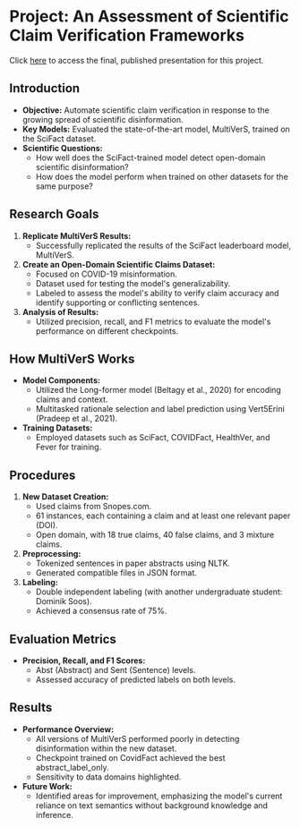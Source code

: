 # Project: An Assessment of Scientific Claim Verification Frameworks

Click [here](https://digitalcommons.odu.edu/cgi/viewcontent.cgi?article=1005&context=reu2022_computerscience) to access the final, published presentation for this project.

## Introduction
- **Objective:** Automate scientific claim verification in response to the growing spread of scientific disinformation.
- **Key Models:** Evaluated the state-of-the-art model, MultiVerS, trained on the SciFact dataset.
- **Scientific Questions:**
  - How well does the SciFact-trained model detect open-domain scientific disinformation?
  - How does the model perform when trained on other datasets for the same purpose?

## Research Goals
1. **Replicate MultiVerS Results:**
   - Successfully replicated the results of the SciFact leaderboard model, MultiVerS.
2. **Create an Open-Domain Scientific Claims Dataset:**
   - Focused on COVID-19 misinformation.
   - Dataset used for testing the model's generalizability.
   - Labeled to assess the model's ability to verify claim accuracy and identify supporting or conflicting sentences.
3. **Analysis of Results:**
   - Utilized precision, recall, and F1 metrics to evaluate the model's performance on different checkpoints.

## How MultiVerS Works
- **Model Components:**
  - Utilized the Long-former model (Beltagy et al., 2020) for encoding claims and context.
  - Multitasked rationale selection and label prediction using Vert5Erini (Pradeep et al., 2021).
- **Training Datasets:**
  - Employed datasets such as SciFact, COVIDFact, HealthVer, and Fever for training.

## Procedures
1. **New Dataset Creation:**
   - Used claims from Snopes.com.
   - 61 instances, each containing a claim and at least one relevant paper (DOI).
   - Open domain, with 18 true claims, 40 false claims, and 3 mixture claims.
2. **Preprocessing:**
   - Tokenized sentences in paper abstracts using NLTK.
   - Generated compatible files in JSON format.
3. **Labeling:**
   - Double independent labeling (with another undergraduate student: Dominik Soos).
   - Achieved a consensus rate of 75%.

## Evaluation Metrics
- **Precision, Recall, and F1 Scores:**
   - Abst (Abstract) and Sent (Sentence) levels.
   - Assessed accuracy of predicted labels on both levels.

## Results
- **Performance Overview:**
   - All versions of MultiVerS performed poorly in detecting disinformation within the new dataset.
   - Checkpoint trained on CovidFact achieved the best abstract_label_only.
   - Sensitivity to data domains highlighted.
- **Future Work:**
   - Identified areas for improvement, emphasizing the model's current reliance on text semantics without background knowledge and inference.
